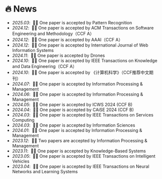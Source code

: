 # 🔥 News
- *2025.03*: &nbsp;🎉🎉 One paper is accepted by Pattern Recognition
- *2024.12*: &nbsp;🎉🎉 One paper is accepted by ACM Transactions on Software Engineering and Methodology（CCF A）
- *2024.12*: &nbsp;🎉🎉 One paper is accepted by AAAI（CCF A）
- *2024.12*: &nbsp;🎉🎉 One paper is accepted by International Journal of Web Information Systems
- *2024.11*: &nbsp;🎉🎉 One paper is accepted by Drones
- *2024.10*: &nbsp;🎉🎉 One paper is accepted by IEEE Transactions on Knowledge and Data Engineering（CCF A）
- *2024.10*: &nbsp;🎉🎉 One paper is accepted by 《计算机科学》（CCF推荐中文期刊）
- *2024.07*: &nbsp;🎉🎉 One paper is accepted by Information Processing & Management
- *2024.06*: &nbsp;🎉🎉 One paper is accepted by Information Processing & Management
- *2024.05*: &nbsp;🎉🎉 One paper is accepted by ICWS 2024 (CCF B)
- *2024.04*: &nbsp;🎉🎉 One paper is accepted by CAiSE 2024 (CCF B)
- *2024.03*: &nbsp;🎉🎉 One paper is accepted by IEEE Transactions on Services Computing
- *2024.03*: &nbsp;🎉🎉 One paper is accepted by Information Sciences
- *2024.01*: &nbsp;🎉🎉 One paper is accepted by Information Processing & Management
- *2023.12*: &nbsp;🎉🎉 Two papers are accepted by Information Processing & Management
- *2023.11*: &nbsp;🎉🎉 One paper is accepted by Knowledge-Based Systems
- *2023.05*: &nbsp;🎉🎉 One paper is accepted by IEEE Transactions on Intelligent Vehicles
- *2023.04*: &nbsp;🎉🎉 One paper is accepted by IEEE Transactions on Neural Networks and Learning Systems
